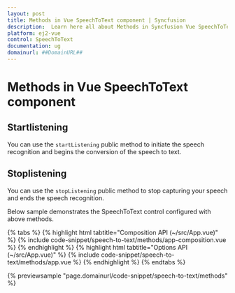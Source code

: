 ```yaml
---
layout: post
title: Methods in Vue SpeechToText component | Syncfusion
description:  Learn here all about Methods in Syncfusion Vue SpeechToText component of Syncfusion Essential JS 2 and more.
platform: ej2-vue
control: SpeechToText
documentation: ug
domainurl: ##DomainURL##
---
```


# Methods in Vue SpeechToText component

## Startlistening

You can use the `startListening` public method to initiate the speech recognition and begins the conversion of the speech to text.

## Stoplistening

You can use the `stopListening` public method to stop capturing your speech and ends the speech recognition.

Below sample demonstrates the SpeechToText control configured with above methods.

{% tabs %}
{% highlight html tabtitle="Composition API (~/src/App.vue)" %}
{% include code-snippet/speech-to-text/methods/app-composition.vue %}
{% endhighlight %}
{% highlight html tabtitle="Options API (~/src/App.vue)" %}
{% include code-snippet/speech-to-text/methods/app.vue %}
{% endhighlight %}
{% endtabs %}

{% previewsample "page.domainurl/code-snippet/speech-to-text/methods" %}
